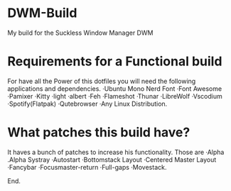 # DWM-Build
My build for the Suckless Window Manager DWM

# Requirements for a Functional build
For have all the Power of this dotfiles you will need the following applications and dependencies.
·Ubuntu Mono Nerd Font
·Font Awesome
·Pamixer
·Kitty
·light
·albert
·Feh
·Flameshot
·Thunar
·LibreWolf
·Vscodium
·Spotify(Flatpak)
·Qutebrowser
·Any Linux Distribution.

# What patches this build have?
It haves a bunch of patches to increase his functionality. Those are
·Alpha 
.Alpha Systray 
·Autostart
·Bottomstack Layout
·Centered Master Layout
·Fancybar
·Focusmaster-return
·Full-gaps
·Movestack.

End.
